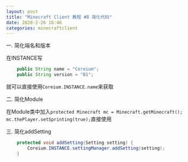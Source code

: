 ```yaml
---
layout: post
title: "Minecraft Client 教程 #8 简化代码"
date: 2020-2-26 16:46
categories: minecraftclient
---
```


一. 简化端名和版本

在INSTANCE写
```java
    public String name = "Coreium";
    public String version = "B1";
```
就可以直接使用`Coreium.INSTANCE.name`来获取

二. 简化Module

在Module类中加入`protected Minecraft mc = Minecraft.getMinecraft();`
`mc.thePlayer.setSprinting(true);`直接使用

三. 简化addSetting
```java
    protected void addSetting(Setting setting) {
        Coreium.INSTANCE.settingManager.addSetting(setting);
    }
```